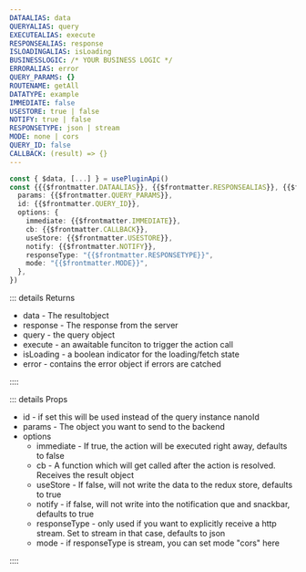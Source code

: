 ```yaml
---
DATAALIAS: data
QUERYALIAS: query
EXECUTEALIAS: execute
RESPONSEALIAS: response
ISLOADINGALIAS: isLoading
BUSINESSLOGIC: /* YOUR BUSINESS LOGIC */
ERRORALIAS: error
QUERY_PARAMS: {}
ROUTENAME: getAll
DATATYPE: example
IMMEDIATE: false
USESTORE: true | false
NOTIFY: true | false
RESPONSETYPE: json | stream
MODE: none | cors
QUERY_ID: false
CALLBACK: (result) => {}
---
```


```typescript
const { $data, [...] } = usePluginApi()
const {{{$frontmatter.DATAALIAS}}, {{$frontmatter.RESPONSEALIAS}}, {{$frontmatter.QUERYALIAS}}, {{$frontmatter.EXECUTEALIAS}}, {{$frontmatter.ISLOADINGALIAS}}, {{$frontmatter.ERRORALIAS}} } = $data.{{$frontmatter.DATATYPE}}.{{$frontmatter.ROUTENAME}}({
  params: {{$frontmatter.QUERY_PARAMS}},
  id: {{$frontmatter.QUERY_ID}},
  options: {
    immediate: {{$frontmatter.IMMEDIATE}},
    cb: {{$frontmatter.CALLBACK}},
    useStore: {{$frontmatter.USESTORE}},
    notify: {{$frontmatter.NOTIFY}},
    responseType: "{{$frontmatter.RESPONSETYPE}}",
    mode: "{{$frontmatter.MODE}}",
  },
})
```

::: details Returns

- data - The resultobject
- response - The response from the server
- query - the query object
- execute - an awaitable funciton to trigger the action call
- isLoading - a boolean indicator for the loading/fetch state
- error - contains the error object if errors are catched

::::

::: details Props

- id - if set this will be used instead of the query instance nanoId
- params - The object you want to send to the backend
- options
  - immediate - If true, the action will be executed right away, defaults to false
  - cb - A function which will get called after the action is resolved. Receives the result object
  - useStore - If false, will not write the data to the redux store, defaults to true
  - notify - if false, will not write into the notification que and snackbar, defaults to true
  - responseType - only used if you want to explicitly receive a http stream. Set to stream in that case, defaults to json
  - mode - if responseType is stream, you can set mode "cors" here

::::
